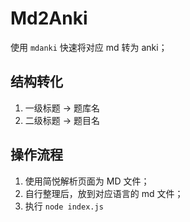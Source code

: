# Md2Anki

使用 `mdanki` 快速将对应 md 转为 anki；

## 结构转化

1. 一级标题 -> 题库名
2. 二级标题 -> 题目名

## 操作流程

1. 使用简悦解析页面为 MD 文件；
2. 自行整理后，放到对应语言的 md 文件；
3. 执行 `node index.js`
